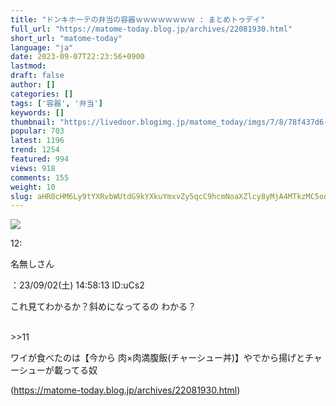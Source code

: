 ```yaml
---
title: "ドンキホーテの弁当の容器ｗｗｗｗｗｗｗｗ : まとめトゥデイ"
full_url: "https://matome-today.blog.jp/archives/22081930.html"
short_url: "matome-today"
language: "ja"
date: 2023-09-07T22:23:56+0900
lastmod: 
draft: false
author: []
categories: []
tags: ['容器', '弁当']
keywords: []
thumbnail: "https://livedoor.blogimg.jp/matome_today/imgs/7/8/78f437d6-s.jpg"
popular: 703
latest: 1196
trend: 1254
featured: 994
views: 918
comments: 155
weight: 10
slug: aHR0cHM6Ly9tYXRvbWUtdG9kYXkuYmxvZy5qcC9hcmNoaXZlcy8yMjA4MTkzMC5odG1s
---
```


![](https://livedoor.blogimg.jp/matome_today/imgs/7/8/78f437d6-s.jpg)

<p><p>12: <p>名無しさん</p>：23/09/02(土) 14:58:13 ID:uCs2<br></p><p> これ見てわかるか？斜めになってるの わかる？</p><br>>>11<br><p>ワイが食べたのは【今から 肉×肉満腹飯(チャーシュー丼)】やでから揚げとチャーシューが載ってる奴 </p></p>

(https://matome-today.blog.jp/archives/22081930.html)

